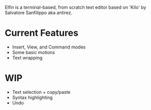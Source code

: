 Elfin is a terminal-based, from scratch text editor based on 'Kilo' by Salvatore Sanfilippo aka antirez.
# Current Features
- Insert, View, and Command modes
- Some basic motions
- Text wrapping
# WIP
- Text selection + copy/paste
- Syntax highlighting
- Undo

